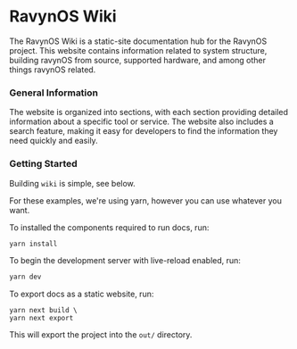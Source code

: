 # RavynOS Wiki

The RavynOS Wiki is a static-site documentation hub for the RavynOS project. This website contains information related to system structure, building ravynOS from source, supported hardware, and among other things ravynOS related.

### General Information

The website is organized into sections, with each section providing detailed information about a specific tool or service. The website also includes a search feature, making it easy for developers to find the information they need quickly and easily.

### Getting Started

Building `wiki` is simple, see below.

For these examples, we're using yarn, however you can use whatever you want.

To installed the components required to run docs, run:

```sh
yarn install
```

To begin the development server with live-reload enabled, run:

```sh
yarn dev
```

To export docs as a static website, run:

```
yarn next build \
yarn next export
```

This will export the project into the `out/` directory.
